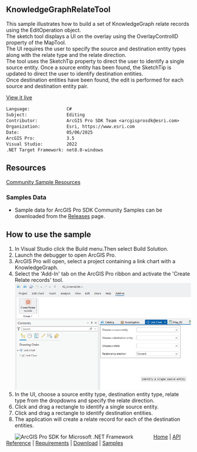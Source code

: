 ## KnowledgeGraphRelateTool

<!-- TODO: Write a brief abstract explaining this sample -->
This sample illustrates how to build a set of KnowledgeGraph relate records using the EditOperation object.   
The sketch tool displays a UI on the overlay using the OverlayControlID property of the MapTool.   
The UI requires the user to specify the source and destination entity types along with the relate type and  the relate direction.   
The tool uses the SketchTip property to direct the user to identify a single source entity. Once a source entity has been found, the SketchTip is updated to direct the user to identify destination entities.   
Once destination entities have been found, the edit is performed for each source and destination entity pair.   
  


<a href="https://pro.arcgis.com/en/pro-app/sdk/" target="_blank">View it live</a>

<!-- TODO: Fill this section below with metadata about this sample-->
```
Language:              C#
Subject:               Editing
Contributor:           ArcGIS Pro SDK Team <arcgisprosdk@esri.com>
Organization:          Esri, https://www.esri.com
Date:                  05/06/2025
ArcGIS Pro:            3.5
Visual Studio:         2022
.NET Target Framework: net8.0-windows
```

## Resources

[Community Sample Resources](https://github.com/Esri/arcgis-pro-sdk-community-samples#resources)

### Samples Data

* Sample data for ArcGIS Pro SDK Community Samples can be downloaded from the [Releases](https://github.com/Esri/arcgis-pro-sdk-community-samples/releases) page.  

## How to use the sample
<!-- TODO: Explain how this sample can be used. To use images in this section, create the image file in your sample project's screenshots folder. Use relative url to link to this image using this syntax: ![My sample Image](FacePage/SampleImage.png) -->
1. In Visual Studio click the Build menu.Then select Build Solution.
2. Launch the debugger to open ArcGIS Pro.  
3. ArcGIS Pro will open, select a project containing a link chart with a KnowledgeGraph.   
4. Select the 'Add-In' tab on the ArcGIS Pro ribbon and activate the 'Create Relate records' tool.  
![UI](Screenshots/relateTool.png)        
5. In the UI, choose a source entity type, destination entity type, relate type from the dropdowns and  specify the relate direction.   
6. Click and drag a rectangle to identify a single source entity.   
7. Click and drag a rectangle to identify destination entities.   
8. The application will create a relate record for each of the destination entities.   
  

<!-- End -->

&nbsp;&nbsp;&nbsp;&nbsp;&nbsp;&nbsp;<img src="https://esri.github.io/arcgis-pro-sdk/images/ArcGISPro.png"  alt="ArcGIS Pro SDK for Microsoft .NET Framework" height = "20" width = "20" align="top"  >
&nbsp;&nbsp;&nbsp;&nbsp;&nbsp;&nbsp;&nbsp;&nbsp;&nbsp;&nbsp;&nbsp;&nbsp;
[Home](https://github.com/Esri/arcgis-pro-sdk/wiki) | <a href="https://pro.arcgis.com/en/pro-app/latest/sdk/api-reference" target="_blank">API Reference</a> | [Requirements](https://github.com/Esri/arcgis-pro-sdk/wiki#requirements) | [Download](https://github.com/Esri/arcgis-pro-sdk/wiki#installing-arcgis-pro-sdk-for-net) | <a href="https://github.com/esri/arcgis-pro-sdk-community-samples" target="_blank">Samples</a>
